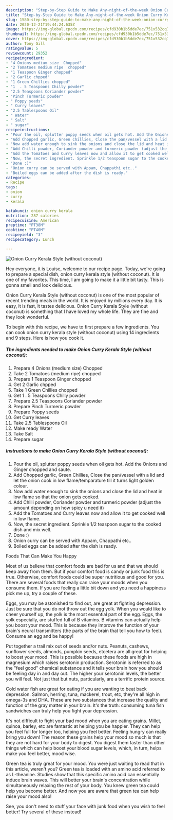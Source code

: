 ```yaml
---
description: "Step-by-Step Guide to Make Any-night-of-the-week Onion Curry Kerala Style (without coconut)"
title: "Step-by-Step Guide to Make Any-night-of-the-week Onion Curry Kerala Style (without coconut)"
slug: 1580-step-by-step-guide-to-make-any-night-of-the-week-onion-curry-kerala-style-without-coconut
date: 2020-12-21T19:44:24.635Z
image: https://img-global.cpcdn.com/recipes/cfd930b1b5dde7ec/751x532cq70/onion-curry-kerala-style-without-coconut-recipe-main-photo.jpg
thumbnail: https://img-global.cpcdn.com/recipes/cfd930b1b5dde7ec/751x532cq70/onion-curry-kerala-style-without-coconut-recipe-main-photo.jpg
cover: https://img-global.cpcdn.com/recipes/cfd930b1b5dde7ec/751x532cq70/onion-curry-kerala-style-without-coconut-recipe-main-photo.jpg
author: Tony Gill
ratingvalue: 5
reviewcount: 29352
recipeingredient:
- "4 Onions medium size  Chopped"
- "2 Tomatoes medium ripe  chopped"
- "1 Teaspoon Ginger chopped"
- "2 Garlic chpped"
- "1 Green Chillies chopped"
- "1  . 5 Teaspoons Chilly powder"
- "2.5 Teaspoons Coriander powder"
- "Pinch Turmeric powder"
- " Poppy seeds"
- " Curry leaves"
- "2.5 Tablespoons Oil"
- " Water"
- " Salt"
- " sugar"
recipeinstructions:
- "Pour the oil, splutter poppy seeds when oil gets hot. Add the Onions and Ginger chopped and saute."
- "Add Chopped garlic, Green Chillies, Close the pan/vessel with a lid and let the onion cook in low flame/temparature till it turns light golden colour."
- "Now add water enough to sink the onions and close the lid and heat in low flame so that the onion gets cooked."
- "Add Chilli powder, Coriander powder and turmeric powder (adjust the amount depending on how spicy u need it)"
- "Add the Tomatoes and Curry leaves now and allow it to get cooked well in low flame."
- "Now, the secret ingredient. Sprinkle 1/2 teaspoon sugar to the cooked dish and mix well."
- "Done :)"
- "Onion curry can be served with Appam, Chappathi etc.."
- "Boiled eggs can be added after the dish is ready."
categories:
- Recipe
tags:
- onion
- curry
- kerala

katakunci: onion curry kerala 
nutrition: 287 calories
recipecuisine: American
preptime: "PT38M"
cooktime: "PT40M"
recipeyield: "3"
recipecategory: Lunch

---
```



![Onion Curry Kerala Style (without coconut)](https://img-global.cpcdn.com/recipes/cfd930b1b5dde7ec/751x532cq70/onion-curry-kerala-style-without-coconut-recipe-main-photo.jpg)

Hey everyone, it is Louise, welcome to our recipe page. Today, we're going to prepare a special dish, onion curry kerala style (without coconut). It is one of my favorites. This time, I am going to make it a little bit tasty. This is gonna smell and look delicious.

Onion Curry Kerala Style (without coconut) is one of the most popular of recent trending meals in the world. It is enjoyed by millions every day. It is easy, it is fast, it tastes delicious. Onion Curry Kerala Style (without coconut) is something that I have loved my whole life. They are fine and they look wonderful.




To begin with this recipe, we have to first prepare a few ingredients. You can cook onion curry kerala style (without coconut) using 14 ingredients and 9 steps. Here is how you cook it.

<!--inarticleads1-->

##### The ingredients needed to make Onion Curry Kerala Style (without coconut):

1. Prepare 4 Onions (medium size)  Chopped
1. Take 2 Tomatoes (medium ripe)  chopped
1. Prepare 1 Teaspoon Ginger chopped
1. Get 2 Garlic chpped
1. Take 1 Green Chillies chopped
1. Get 1  . 5 Teaspoons Chilly powder
1. Prepare 2.5 Teaspoons Coriander powder
1. Prepare Pinch Turmeric powder
1. Prepare  Poppy seeds
1. Get  Curry leaves
1. Take 2.5 Tablespoons Oil
1. Make ready  Water
1. Take  Salt
1. Prepare  sugar




<!--inarticleads2-->

##### Instructions to make Onion Curry Kerala Style (without coconut):

1. Pour the oil, splutter poppy seeds when oil gets hot. Add the Onions and Ginger chopped and saute.
1. Add Chopped garlic, Green Chillies, Close the pan/vessel with a lid and let the onion cook in low flame/temparature till it turns light golden colour.
1. Now add water enough to sink the onions and close the lid and heat in low flame so that the onion gets cooked.
1. Add Chilli powder, Coriander powder and turmeric powder (adjust the amount depending on how spicy u need it)
1. Add the Tomatoes and Curry leaves now and allow it to get cooked well in low flame.
1. Now, the secret ingredient. Sprinkle 1/2 teaspoon sugar to the cooked dish and mix well.
1. Done :)
1. Onion curry can be served with Appam, Chappathi etc..
1. Boiled eggs can be added after the dish is ready.




Foods That Can Make You Happy


Most of us believe that comfort foods are bad for us and that we should keep away from them. But if your comfort food is candy or junk food this is true. Otherwise, comfort foods could be super nutritious and good for you. There are several foods that really can raise your moods when you consume them. If you are feeling a little bit down and you need a happiness pick me up, try a couple of these.

Eggs, you may be astonished to find out, are great at fighting depression. Just be sure that you do not throw out the egg yolk. When you would like to cheer yourself up, the yolk is the most essential part of the egg. Eggs, the yolk especially, are stuffed full of B vitamins. B vitamins can actually help you boost your mood. This is because they improve the function of your brain's neural transmitters (the parts of the brain that tell you how to feel). Consume an egg and be happy!

Put together a trail mix out of seeds and/or nuts. Peanuts, cashews, sunflower seeds, almonds, pumpkin seeds, etcetera are all great for helping to boost your mood. This is possible because these foods are high in magnesium which raises serotonin production. Serotonin is referred to as the "feel good" chemical substance and it tells your brain how you should be feeling day in and day out. The higher your serotonin levels, the better you will feel. Not just that but nuts, particularly, are a terrific protein source.

Cold water fish are great for eating if you are wanting to beat back depression. Salmon, herring, tuna, mackerel, trout, etc, they're all high in omega-3s and DHA. These are two substances that increase the quality and function of the gray matter in your brain. It's the truth: consuming tuna fish sandwiches can truly help you fight your depression. 

It's not difficult to fight your bad mood when you are eating grains. Millet, quinoa, barley, etc are fantastic at helping you be happier. They can help you feel full for longer too, helping you feel better. Feeling hungry can really bring you down! The reason these grains help your mood so much is that they are not hard for your body to digest. You digest them faster than other things which can help boost your blood sugar levels, which, in turn, helps make you feel better, mood wise.

Green tea is truly great for your mood. You were just waiting to read that in this article, weren't you? Green tea is loaded with an amino acid referred to as L-theanine. Studies show that this specific amino acid can essentially induce brain waves. This will better your brain's concentration while simultaneously relaxing the rest of your body. You knew green tea could help you become better. And now you are aware that green tea can help raise your mood also!

See, you don't need to stuff your face with junk food when you wish to feel better! Try several of these instead!

